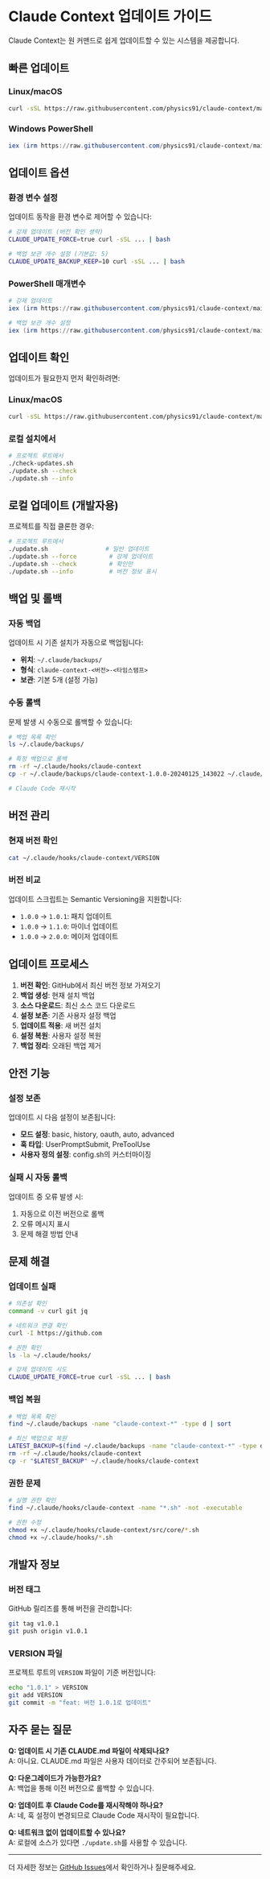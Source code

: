 # Claude Context 업데이트 가이드

Claude Context는 원 커맨드로 쉽게 업데이트할 수 있는 시스템을 제공합니다.

## 빠른 업데이트

### Linux/macOS
```bash
curl -sSL https://raw.githubusercontent.com/physics91/claude-context/main/install/one-line-update.sh | bash
```

### Windows PowerShell
```powershell
iex (irm https://raw.githubusercontent.com/physics91/claude-context/main/install/one-line-update.ps1)
```

## 업데이트 옵션

### 환경 변수 설정

업데이트 동작을 환경 변수로 제어할 수 있습니다:

```bash
# 강제 업데이트 (버전 확인 생략)
CLAUDE_UPDATE_FORCE=true curl -sSL ... | bash

# 백업 보관 개수 설정 (기본값: 5)
CLAUDE_UPDATE_BACKUP_KEEP=10 curl -sSL ... | bash
```

### PowerShell 매개변수

```powershell
# 강제 업데이트
iex (irm https://raw.githubusercontent.com/physics91/claude-context/main/install/one-line-update.ps1) -Force

# 백업 보관 개수 설정
iex (irm https://raw.githubusercontent.com/physics91/claude-context/main/install/one-line-update.ps1) -BackupKeep 10
```

## 업데이트 확인

업데이트가 필요한지 먼저 확인하려면:

### Linux/macOS
```bash
curl -sSL https://raw.githubusercontent.com/physics91/claude-context/main/check-updates.sh | bash
```

### 로컬 설치에서
```bash
# 프로젝트 루트에서
./check-updates.sh
./update.sh --check
./update.sh --info
```

## 로컬 업데이트 (개발자용)

프로젝트를 직접 클론한 경우:

```bash
# 프로젝트 루트에서
./update.sh                # 일반 업데이트
./update.sh --force         # 강제 업데이트
./update.sh --check         # 확인만
./update.sh --info          # 버전 정보 표시
```

## 백업 및 롤백

### 자동 백업

업데이트 시 기존 설치가 자동으로 백업됩니다:
- **위치**: `~/.claude/backups/`
- **형식**: `claude-context-<버전>-<타임스탬프>`
- **보관**: 기본 5개 (설정 가능)

### 수동 롤백

문제 발생 시 수동으로 롤백할 수 있습니다:

```bash
# 백업 목록 확인
ls ~/.claude/backups/

# 특정 백업으로 롤백
rm -rf ~/.claude/hooks/claude-context
cp -r ~/.claude/backups/claude-context-1.0.0-20240125_143022 ~/.claude/hooks/claude-context

# Claude Code 재시작
```

## 버전 관리

### 현재 버전 확인

```bash
cat ~/.claude/hooks/claude-context/VERSION
```

### 버전 비교

업데이트 스크립트는 Semantic Versioning을 지원합니다:
- `1.0.0` → `1.0.1`: 패치 업데이트
- `1.0.0` → `1.1.0`: 마이너 업데이트  
- `1.0.0` → `2.0.0`: 메이저 업데이트

## 업데이트 프로세스

1. **버전 확인**: GitHub에서 최신 버전 정보 가져오기
2. **백업 생성**: 현재 설치 백업
3. **소스 다운로드**: 최신 소스 코드 다운로드
4. **설정 보존**: 기존 사용자 설정 백업
5. **업데이트 적용**: 새 버전 설치
6. **설정 복원**: 사용자 설정 복원
7. **백업 정리**: 오래된 백업 제거

## 안전 기능

### 설정 보존

업데이트 시 다음 설정이 보존됩니다:
- **모드 설정**: basic, history, oauth, auto, advanced
- **훅 타입**: UserPromptSubmit, PreToolUse
- **사용자 정의 설정**: config.sh의 커스터마이징

### 실패 시 자동 롤백

업데이트 중 오류 발생 시:
1. 자동으로 이전 버전으로 롤백
2. 오류 메시지 표시
3. 문제 해결 방법 안내

## 문제 해결

### 업데이트 실패

```bash
# 의존성 확인
command -v curl git jq

# 네트워크 연결 확인  
curl -I https://github.com

# 권한 확인
ls -la ~/.claude/hooks/

# 강제 업데이트 시도
CLAUDE_UPDATE_FORCE=true curl -sSL ... | bash
```

### 백업 복원

```bash
# 백업 목록 확인
find ~/.claude/backups -name "claude-context-*" -type d | sort

# 최신 백업으로 복원
LATEST_BACKUP=$(find ~/.claude/backups -name "claude-context-*" -type d | sort | tail -1)
rm -rf ~/.claude/hooks/claude-context
cp -r "$LATEST_BACKUP" ~/.claude/hooks/claude-context
```

### 권한 문제

```bash
# 실행 권한 확인
find ~/.claude/hooks/claude-context -name "*.sh" -not -executable

# 권한 수정
chmod +x ~/.claude/hooks/claude-context/src/core/*.sh
chmod +x ~/.claude/hooks/*.sh
```

## 개발자 정보

### 버전 태그

GitHub 릴리즈를 통해 버전을 관리합니다:
```bash
git tag v1.0.1
git push origin v1.0.1
```

### VERSION 파일

프로젝트 루트의 `VERSION` 파일이 기준 버전입니다:
```bash
echo "1.0.1" > VERSION
git add VERSION
git commit -m "feat: 버전 1.0.1로 업데이트"
```

## 자주 묻는 질문

**Q: 업데이트 시 기존 CLAUDE.md 파일이 삭제되나요?**  
A: 아니요. CLAUDE.md 파일은 사용자 데이터로 간주되어 보존됩니다.

**Q: 다운그레이드가 가능한가요?**  
A: 백업을 통해 이전 버전으로 롤백할 수 있습니다.

**Q: 업데이트 후 Claude Code를 재시작해야 하나요?**  
A: 네, 훅 설정이 변경되므로 Claude Code 재시작이 필요합니다.

**Q: 네트워크 없이 업데이트할 수 있나요?**  
A: 로컬에 소스가 있다면 `./update.sh`를 사용할 수 있습니다.

---

더 자세한 정보는 [GitHub Issues](https://github.com/physics91/claude-context/issues)에서 확인하거나 질문해주세요.